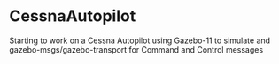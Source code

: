 # CessnaAutopilot
Starting to work on a Cessna Autopilot using Gazebo-11 to simulate and gazebo-msgs/gazebo-transport for Command and Control messages
